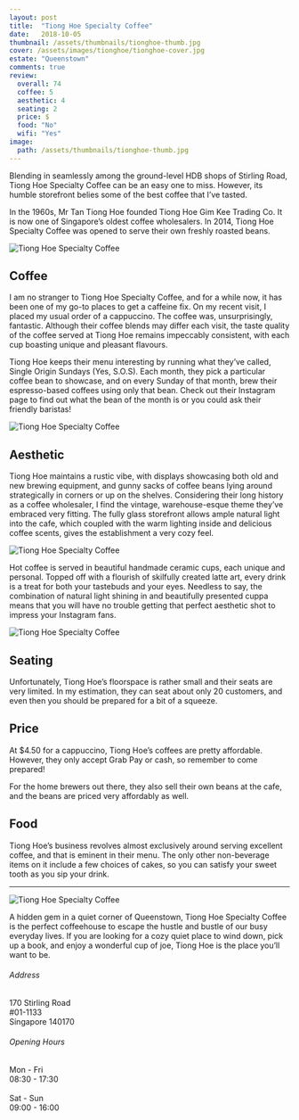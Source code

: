 ```yaml
---
layout: post
title:  "Tiong Hoe Specialty Coffee"
date:   2018-10-05
thumbnail: /assets/thumbnails/tionghoe-thumb.jpg
cover: /assets/images/tionghoe/tionghoe-cover.jpg
estate: "Queenstown"
comments: true
review:
  overall: 74
  coffee: 5
  aesthetic: 4
  seating: 2
  price: $
  food: "No"
  wifi: "Yes"
image:
  path: /assets/thumbnails/tionghoe-thumb.jpg
---
```


Blending in seamlessly among the ground-level HDB shops of Stirling Road, Tiong Hoe Specialty Coffee can be an easy one to miss<!--more-->. However, its humble storefront belies some of the best coffee that I’ve tasted.

In the 1960s, Mr Tan Tiong Hoe founded Tiong Hoe Gim Kee Trading Co. It is now one of Singapore’s oldest coffee wholesalers. In 2014, Tiong Hoe Specialty Coffee was opened to serve their own freshly 
roasted beans.

![Tiong Hoe Specialty Coffee](/assets/images/tionghoe/tionghoe-1.jpg)

## Coffee
I am no stranger to Tiong Hoe Specialty Coffee, and for a while now, it has been one of my go-to places to get a caffeine fix. On my recent visit, I placed my usual order of a cappuccino. The coffee was, unsurprisingly, fantastic. Although their coffee blends may differ each visit, the taste quality of the coffee served at Tiong Hoe remains impeccably consistent, with each cup boasting unique and pleasant flavours.

Tiong Hoe keeps their menu interesting by running what they’ve called, Single Origin Sundays (Yes, S.O.S). Each month, they pick a particular coffee bean to showcase, and on every Sunday of that month, brew their espresso-based coffees using only that bean. Check out their Instagram page to find out what the bean of the month is or you could ask their friendly baristas!

![Tiong Hoe Specialty Coffee](/assets/images/tionghoe/tionghoe-2.jpg)

## Aesthetic
Tiong Hoe maintains a rustic vibe, with displays showcasing both old and new brewing equipment, and gunny sacks of coffee beans lying around strategically in corners or up on the shelves. Considering their long history as a coffee wholesaler, I find the vintage, warehouse-esque theme they’ve embraced very fitting. The fully glass storefront allows ample natural light into the cafe, which coupled with the warm lighting inside and delicious coffee scents, gives the establishment a very cozy feel. 

![Tiong Hoe Specialty Coffee](/assets/images/tionghoe/tionghoe-3.jpg)

Hot coffee is served in beautiful handmade ceramic cups, each unique and personal. Topped off with a flourish of skilfully created latte art, every drink is a treat for both your tastebuds and your eyes. Needless to say, the combination of natural light shining in and beautifully presented cuppa means that you will have no trouble getting that perfect aesthetic shot to impress your Instagram fans.

![Tiong Hoe Specialty Coffee](/assets/images/tionghoe/tionghoe-4.jpg)

## Seating
Unfortunately, Tiong Hoe’s floorspace is rather small and their seats are very limited. In my estimation, they can seat about only 20 customers, and even then you should be prepared for a bit of a squeeze. 

## Price
At $4.50 for a cappuccino, Tiong Hoe’s coffees are pretty affordable. However, they only accept Grab Pay or cash, so remember to come prepared!

For the home brewers out there, they also sell their own beans at the cafe, and the beans are priced very affordably as well.

## Food
Tiong Hoe’s business revolves almost exclusively around serving excellent coffee, and that is eminent in their menu. The only other non-beverage items on it include a few choices of cakes, so you can satisfy your sweet tooth as you sip your drink.

<hr class="text-divider">

![Tiong Hoe Specialty Coffee](/assets/images/tionghoe/tionghoe-5.jpg)

A hidden gem in a quiet corner of Queenstown, Tiong Hoe Specialty Coffee is the perfect coffeehouse to escape the hustle and bustle of our busy everyday lives. If you are looking for a cozy quiet place to wind down, pick up a book, and enjoy a wonderful cup of joe, Tiong Hoe is the place you’ll want to be.

<div class="info">
  <div class="info__address">
    <h6>Address</h6>
    <p>
      170 Stirling Road<!--
      --><br>
      #01-1133<!--
      --><br>
      Singapore 140170
    </p>
  </div>
  <div class="info__opening">
    <h6>Opening Hours</h6>
    <p>
      Mon - Fri
      <br>
      08:30 - 17:30
      <br><br>
      Sat - Sun
      <br>
      09:00 - 16:00
    </p>
  </div>
</div>